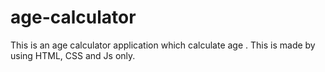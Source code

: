 # age-calculator
This is an age calculator application which calculate age . This is made by using HTML, CSS and Js only.

